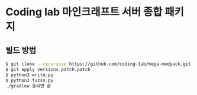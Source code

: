 # Coding lab 마인크래프트 서버 종합 패키지

## 빌드 방법

```sh
$ git clone --recursive https://github.com/coding-1ab/mega-modpack.git
$ git apply versions_patch.patch
$ python3 write.py
$ python3 fuzss.py
./gradlew 돌리면 끝
```

